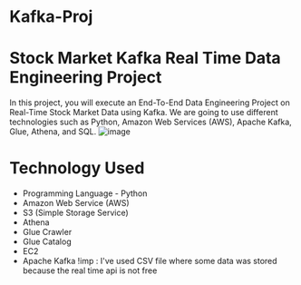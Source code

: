 # Kafka-Proj
# Stock Market Kafka Real Time Data Engineering Project
In this project, you will execute an End-To-End Data Engineering Project on Real-Time Stock Market Data using Kafka.
We are going to use different technologies such as Python, Amazon Web Services (AWS), Apache Kafka, Glue, Athena, and SQL.
![image](https://github.com/abid000007/Kafka-Proj/assets/123622419/86f3f4b7-f702-4d8e-b73d-b3f9b9e445e7)

# Technology Used
* Programming Language - Python
* Amazon Web Service (AWS)
* S3 (Simple Storage Service)
* Athena
* Glue Crawler
* Glue Catalog
* EC2
* Apache Kafka
!imp :
     I've used CSV file where some data was stored because the real time api is not free  